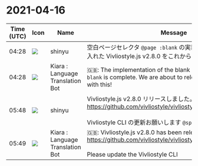 # 2021-04-16

|Time (UTC)|Icon|Name|Message|
|---|---|---|---|
|04:28|![](https://avatars.slack-edge.com/2018-04-27/354445776386_e258f5ed5ba887b08668_72.jpg)|shinyu|空白ページセレクタ `@page :blank` の実装完了しました。これを入れた Vivliostyle.js v2.8.0 をこれからリリースします！|
|04:28|![](https://avatars.slack-edge.com/2021-03-01/1807880975282_5c8ad89e782096649baa_72.png)|Kiara : Language Translation Bot|🇬🇧: The implementation of the blank page selector `@ page: blank` is complete. We are about to release Vivliostyle.js v2.8.0 with this!|
|05:48|![](https://avatars.slack-edge.com/2018-04-27/354445776386_e258f5ed5ba887b08668_72.jpg)|shinyu|Vivliostyle.js v2.8.0 リリースしました。<br><https://github.com/vivliostyle/vivliostyle.js/releases/tag/v2.8.0><br><br>Vivliostyle CLI の更新お願いします `@spring-raining`|
|05:49|![](https://avatars.slack-edge.com/2021-03-01/1807880975282_5c8ad89e782096649baa_72.png)|Kiara : Language Translation Bot|🇬🇧: Vivliostyle.js v2.8.0 has been released.<br><https://github.com/vivliostyle/vivliostyle.js/releases/tag/v2.8.0><br><br>Please update the Vivliostyle CLI|

